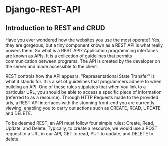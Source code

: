 # Django-REST-API
## Introduction to REST and CRUD
Have you ever wondered how the websites you use the most operate? Yes, they are gorgeous, but a tiny component known as a REST API is what really powers them. So what is a REST API? Application programming interfaces are known as APIs. It is a collection of guidelines that permits communication between programs. The API is created by the developer on the server and made accessible to the client. 

REST controls how the API appears. "Representational State Transfer" is what it stands for. It is a set of guidelines that programmers adhere to when building an API. One of these rules stipulates that when you link to a particular URL, you should be able to access a specific piece of information (referred to as a resource). Through HTTP Requests made to the provided urls, a REST API interfaces with the stunning front-end you are currently viewing, enabling you to carry out actions such as CREATE, READ, UPDATE and DELETE.

To be deemed REST, an API must follow four simple rules: Create, Read, Update, and Delete. Typically, to create a resource, we would use a POST request to a URL in our API, GET to read, PUT to update, and DELETE to delete.
